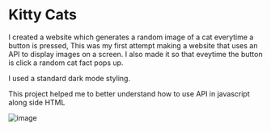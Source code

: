 # Kitty Cats

I created a website which generates a random image of a cat everytime a button is pressed, This was my first attempt making a website that uses an API to display images on a screen.
I also made it so that eveytime the button is click a random cat fact pops up.

I used a standard dark mode styling.

This project helped me to better understand how to use API in javascript along side HTML


![image](https://github.com/user-attachments/assets/5d3d74e6-3d45-42aa-8d1a-68823dd607b3)
